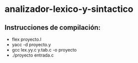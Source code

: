# analizador-lexico-y-sintactico

## Instrucciones de compilación:
- flex proyecto.l
- yacc -d proyecto.y
- gcc lex.yy.c y.tab.c -o proyecto
- ./proyecto entrada.c
